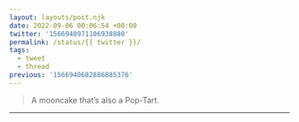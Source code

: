 ```yaml
---
layout: layouts/post.njk
date: 2022-09-06 00:06:54 +00:00
twitter: '1566940971106938880'
permalink: /status/{{ twitter }}/
tags: 
  - tweet
  - thread
previous: '1566940682886885376'
---
```


> A mooncake that’s also a Pop-Tart.

---
